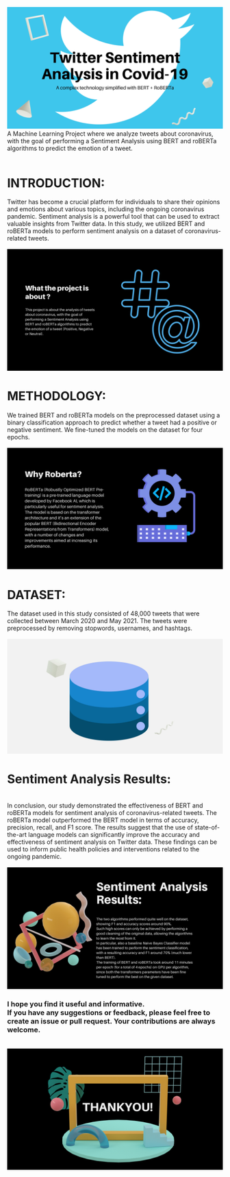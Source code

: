 <img src="https://github.com/Vaidehii28/Twitter_sentiment_analysis/blob/main/images/bg.jpg">
A Machine Learning Project where we analyze tweets about coronavirus, with the goal of performing a Sentiment Analysis using BERT and roBERTa algorithms to predict the emotion of a tweet.
<br> <br>
<h1>INTRODUCTION:</h1> 
Twitter has become a crucial platform for individuals to share their opinions and emotions about various topics, including the ongoing coronavirus pandemic. Sentiment analysis is a powerful tool that can be used to extract valuable insights from Twitter data. In this study, we utilized BERT and roBERTa models to perform sentiment analysis on a dataset of coronavirus-related tweets.<br><br>
<img src="https://github.com/Vaidehii28/Twitter_sentiment_analysis/blob/main/images/intro.jpg">
<br>
<h1>METHODOLOGY:</h1>
We trained BERT and roBERTa models on the preprocessed dataset using a binary classification approach to predict whether a tweet had a positive or negative sentiment. We fine-tuned the models on the dataset for four epochs.
<br><br>
<img src="https://github.com/Vaidehii28/Twitter_sentiment_analysis/blob/main/images/roberta.jpg">
<br>
<h1>DATASET:</h1>
The dataset used in this study consisted of 48,000 tweets that were collected between March 2020 and May 2021. The tweets were preprocessed by removing stopwords, usernames, and hashtags. <br><br>
<img src="https://github.com/Vaidehii28/Twitter_sentiment_analysis/blob/main/images/data.jpg">
<br>
<h1>Sentiment Analysis Results:</h1>
<br>
In conclusion, our study demonstrated the effectiveness of BERT and roBERTa models for sentiment analysis of coronavirus-related tweets. The roBERTa model outperformed the BERT model in terms of accuracy, precision, recall, and F1 score. The results suggest that the use of state-of-the-art language models can significantly improve the accuracy and effectiveness of sentiment analysis on Twitter data. These findings can be used to inform public health policies and interventions related to the ongoing pandemic.
<br><br>

<img src="https://github.com/Vaidehii28/Twitter_sentiment_analysis/blob/main/images/result.jpg">
<h3> I hope you find it useful and informative. 
 <br>
 If you have any suggestions or feedback, please feel free to create an issue or pull request. Your contributions are always welcome. </h3>
<br>
<img src="https://github.com/Vaidehii28/Twitter_sentiment_analysis/blob/main/images/thankyou.jpg">
